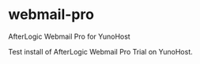webmail-pro
===========

AfterLogic Webmail Pro for YunoHost

Test install of AfterLogic Webmail Pro Trial on YunoHost.
